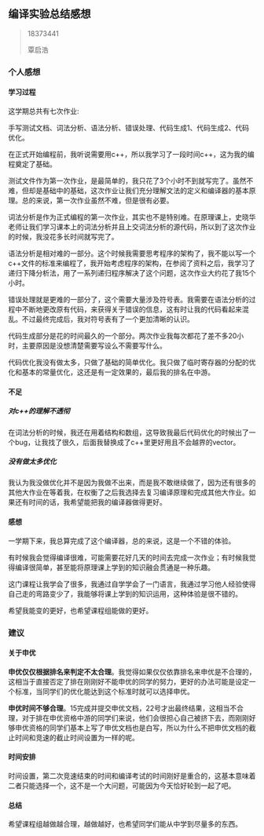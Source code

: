 ## 编译实验总结感想

> 18373441
>
> 覃启浩

### 个人感想

#### 学习过程

这学期总共有七次作业:

手写测试文档、词法分析、语法分析、错误处理、代码生成1、代码生成2、代码优化。

在正式开始编程前，我听说需要用c++，所以我学习了一段时间c++，这为我的编程奠定了基础。

测试文件作为第一次作业，是最简单的，我只花了3个小时不到就写完了。虽然不难，但却是基础中的基础，这次作业让我们充分理解文法的定义和编译器的基本原理。总的来说，第一次作业虽然不难，但是很有必要。

词法分析是作为正式编程的第一次作业，其实也不是特别难。在原理课上，史晓华老师让我们学习课本上的词法分析并且上交词法分析的源代码，所以到了这次作业的时候，我没花多长时间就写完了。

语法分析是相对难的一部分。这个时候我需要思考程序的架构了，我不能以写一个c++文件的标准来编程了，我开始考虑程序的架构，在参阅了资料之后，我学习了递归下降分析法，用了一系列递归程序解决了这个问题，这次作业大约花了我15个小时。

错误处理就是更难的一部分了，这个需要大量涉及符号表。我需要在语法分析的过程中不断地更改原有代码，来获得关于错误的信息，这有时让我的代码看起来混乱。不过最终完成后，我对符号表有了一个更加清晰的认识。

代码生成部分是花的时间最久的一个部分。两次作业我每次都花了差不多20小时，主要原因是没想清楚需要写设么不需要写什么。

代码优化我没有做太多，只做了基础的简单优化。我只做了临时寄存器的分配的优化和基本的常量优化，这还是有一定效果的，最后我的排名在中游。

#### 不足

##### 对c++的理解不透彻

在词法分析的时候，我还在用着结构和数组，这导致我最后代码优化的时候出了一个bug，让我找了很久，后面我替换成了c++里更好用且不会越界的vector。

##### 没有做太多优化

我认为我没做优化并不是因为我做不出来，而是我不敢继续做了，因为还有很多的其他大作业在等着我，在权衡了之后我选择去复习编译原理和完成其他大作业。如果还有时间的话，我希望能把我的编译器做得更好。

#### 感想

一学期下来，我总算完成了这个编译器，总的来说，这是一个不错的体验。

有时候我会觉得编译很难，可能需要花好几天的时间去完成一次作业；有时候我觉得编译很简单，甚至能将原理课上学到的知识融会贯通是一种乐趣。

这门课程让我学会了很多，我通过自学学会了一门语言，我通过学习他人经验使得自己走的弯路变少了，我能够将课上学到的知识运用，这种体验是很不错的。

希望我能变的更好，也希望课程组能做的更好。

### 建议

#### 关于申优

**申优仅仅根据排名来判定不太合理**。我觉得如果仅仅依靠排名来申优是不合理的，这相当于直接否定了排在刚刚好不能申优的同学的努力，更好的办法可能是设定一个标准，当同学们的优化能达到这个标准时就可以选择申优。

**申优时间不够合理**。15完成并提交申优文档，22号才出最终结果，这相当不合理，对于排在申优资格中游的同学们来说，他们会很担心自己被挤下去，而刚刚好够申优资格的同学们基本上写了申优文档也是白写，所以为什么不把申优文档的截止时间和竞速的截止时间设置为一样的呢。

#### 时间安排

时间设置，第二次竞速结束的时间和编译考试的时间刚好是重合的，这基本意味着二者只能选择一个，这不是一个大问题，可能因为今天恰好轮到一起了吧。

#### 总结

希望课程组越做越合理，越做越好，也希望同学们能从中学到尽量多的东西。

